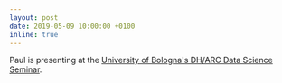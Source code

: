 ```yaml
---
layout: post
date: 2019-05-09 10:00:00 +0100
inline: true
---
```


Paul is presenting at the [University of Bologna's DH/ARC Data Science Seminar](https://centri.unibo.it/dharc/en/agenda/seminar-on-data-science-by-paul-groth-free-university-of-amsterdam).
